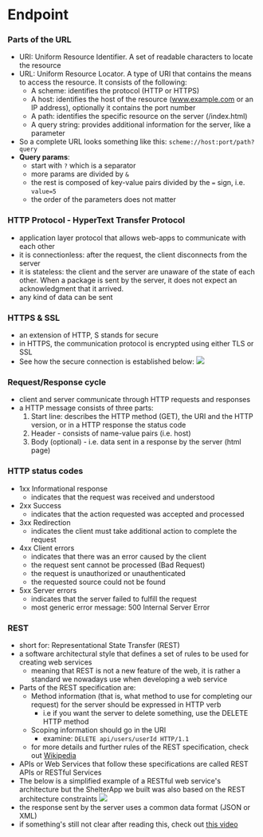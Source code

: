 # Endpoint

### Parts of the URL
- URI: Uniform Resource Identifier. A set of readable characters to locate the resource
- URL: Uniform Resource Locator. A type of URI that contains the means to access the resource. It consists of the following:
	- A scheme: identifies the protocol (HTTP or HTTPS)
	- A host: identifies the host of the resource (www.example.com or an IP address), optionally it contains the port number
	- A path: identifies the specific resource on the server (/index.html)
	- A query string: provides additional information for the server, like a parameter
- So a complete URL looks something like this:
	`scheme://host:port/path?query`
- **Query params**:
	- start with `?` which is a separator
	- more params are divided by `&`
	- the rest is composed of key-value pairs divided by the `=` sign, i.e. `value=5`
	- the order of the parameters does not matter

### HTTP Protocol - HyperText Transfer Protocol
 - application layer protocol that allows web-apps to communicate with each other
 - it is connectionless: after the request, the client disconnects from the server
 - it is stateless: the client and the server are unaware of the state of each other. When a package is sent by the server, it does not expect an acknowledgment that it arrived.
 - any kind of data can be sent

### HTTPS & SSL
- an extension of HTTP, S stands for secure
- in HTTPS, the communication protocol is encrypted using either TLS or SSL
- See how the secure connection is established below:
![](https://www.powersolution.com/wp-content/uploads/2013/04/SSL-flowchart.png)

### Request/Response cycle
- client and server communicate through HTTP requests and responses
- a HTTP message consists of three parts:
	1. Start line: describes the HTTP method (GET), the URI and the HTTP version, or in a HTTP response the status code
	2. Header - consists of name-value pairs (i.e. host)
	3. Body (optional) - i.e. data sent in a response by the server (html page)

### HTTP status codes
- 1xx Informational response
	- indicates that the request was received and understood
- 2xx Success
	- indicates that the action requested was accepted and processed
- 3xx Redirection
	- indicates the client must take additional action to complete the request
- 4xx Client errors
	- indicates that there was an error caused by the client
	- the request sent cannot be processed (Bad Request)
	- the request is unauthorized or unauthenticated
	- the requested source could not be found
- 5xx Server errors
	- indicates that the server failed to fulfill the request
	- most generic error message: 500 Internal Server Error

### REST
- short for: Representational State Transfer (REST)
- a software architectural style that defines a set of rules to be used for creating web services
	- meaning that REST is not a new feature of the web, it is rather a standard we nowadays use when developing a web service
-  Parts of the REST specification are:
	- Method information (that is, what method to use for completing our request) for the server should be expressed in HTTP verb
		- i.e if you want the server to delete something, use the DELETE HTTP method
	- Scoping information should go in the URI
		- examine: `DELETE api/users/userId HTTP/1.1`
	- for more details and further rules of the REST specification, check out [Wikipedia](https://en.wikipedia.org/wiki/Representational_state_transfer#Architectural_constraints)
-  APIs or Web Services that follow these specifications are called REST APIs or RESTful Services
-  The below is a simplified example of a RESTful web service's architecture but the ShelterApp we built was also based on the REST architecture constraints
![](https://www.phpflow.com/wp-content/uploads/2012/07/rest-websrvices.jpg)
- the response sent by the server uses a common data format (JSON or XML)
- if something's still not clear after reading this, check out [this video](https://www.youtube.com/watch?v=FOZtRzY5x8E)